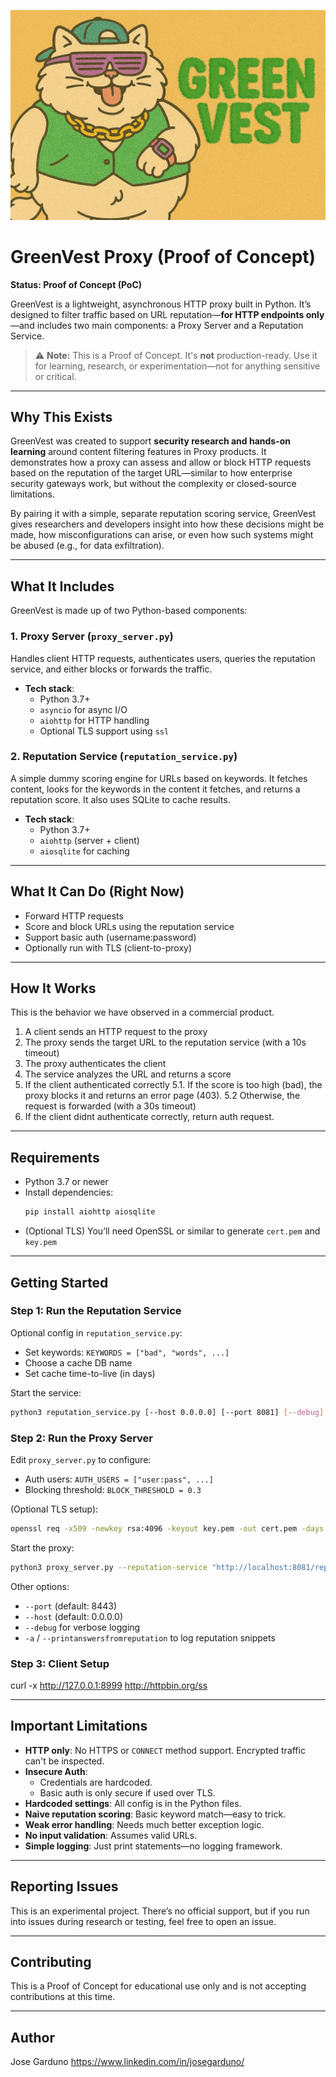 ![Greenvest logo](greenvest.png)
# GreenVest Proxy (Proof of Concept)

**Status: Proof of Concept (PoC)**

GreenVest is a lightweight, asynchronous HTTP proxy built in Python. It’s designed to filter traffic based on URL reputation—**for HTTP endpoints only**—and includes two main components: a Proxy Server and a Reputation Service.

> ⚠️ **Note:** This is a Proof of Concept. It's **not** production-ready. Use it for learning, research, or experimentation—not for anything sensitive or critical.

---

## Why This Exists

GreenVest was created to support **security research and hands-on learning** around content filtering features in Proxy products. It demonstrates how a proxy can assess and allow or block HTTP requests based on the reputation of the target URL—similar to how enterprise security gateways work, but without the complexity or closed-source limitations.

By pairing it with a simple, separate reputation scoring service, GreenVest gives researchers and developers insight into how these decisions might be made, how misconfigurations can arise, or even how such systems might be abused (e.g., for data exfiltration). 

---

## What It Includes

GreenVest is made up of two Python-based components:

### 1. **Proxy Server (`proxy_server.py`)**

Handles client HTTP requests, authenticates users, queries the reputation service, and either blocks or forwards the traffic.

- **Tech stack**:
  - Python 3.7+
  - `asyncio` for async I/O
  - `aiohttp` for HTTP handling
  - Optional TLS support using `ssl`

### 2. **Reputation Service (`reputation_service.py`)**

A simple dummy scoring engine for URLs based on keywords. It fetches content, looks for the keywords in the content it fetches, and returns a reputation score. It also uses SQLite to cache results.

- **Tech stack**:
  - Python 3.7+
  - `aiohttp` (server + client)
  - `aiosqlite` for caching

---

## What It Can Do (Right Now)

- Forward HTTP requests
- Score and block URLs using the reputation service
- Support basic auth (username:password)
- Optionally run with TLS (client-to-proxy)

---

## How It Works

This is the behavior we have observed in a commercial product.

1. A client sends an HTTP request to the proxy
2. The proxy sends the target URL to the reputation service (with a 10s timeout)
3. The proxy authenticates the client
4. The service analyzes the URL and returns a score
5. If the client authenticated correctly 
  5.1. If the score is too high (bad), the proxy blocks it and returns an error page (403). 
  5.2  Otherwise, the request is forwarded (with a 30s timeout)
6. If the client didnt authenticate correctly, return auth request.

---

## Requirements

- Python 3.7 or newer
- Install dependencies:
  ```bash
  pip install aiohttp aiosqlite
  ```
- (Optional TLS) You’ll need OpenSSL or similar to generate `cert.pem` and `key.pem`

---

## Getting Started

### Step 1: Run the Reputation Service

Optional config in `reputation_service.py`:
- Set keywords: `KEYWORDS = ["bad", "words", ...]`
- Choose a cache DB name
- Set cache time-to-live (in days)

Start the service:
```bash
python3 reputation_service.py [--host 0.0.0.0] [--port 8081] [--debug]
```

### Step 2: Run the Proxy Server

Edit `proxy_server.py` to configure:
- Auth users: `AUTH_USERS = ["user:pass", ...]`
- Blocking threshold: `BLOCK_THRESHOLD = 0.3`

(Optional TLS setup):
```bash
openssl req -x509 -newkey rsa:4096 -keyout key.pem -out cert.pem -days 365 -nodes
```

Start the proxy:
```bash
python3 proxy_server.py --reputation-service "http://localhost:8081/reputation" 
```

Other options:
- `--port` (default: 8443)
- `--host` (default: 0.0.0.0)
- `--debug` for verbose logging
- `-a` / `--printanswersfromreputation` to log reputation snippets

### Step 3: Client Setup

curl -x http://127.0.0.1:8999 http://httpbin.org/ss

---

## Important Limitations

- **HTTP only**: No HTTPS or `CONNECT` method support. Encrypted traffic can't be inspected.
- **Insecure Auth**:
  - Credentials are hardcoded.
  - Basic auth is only secure if used over TLS.
- **Hardcoded settings**: All config is in the Python files.
- **Naive reputation scoring**: Basic keyword match—easy to trick.
- **Weak error handling**: Needs much better exception logic.
- **No input validation**: Assumes valid URLs.
- **Simple logging**: Just print statements—no logging framework.

---

## Reporting Issues

This is an experimental project. There’s no official support, but if you run into issues during research or testing, feel free to open an issue.

---

## Contributing

This is a Proof of Concept for educational use only and is not accepting contributions at this time.

---

## Author

Jose Garduno
https://www.linkedin.com/in/josegarduno/

